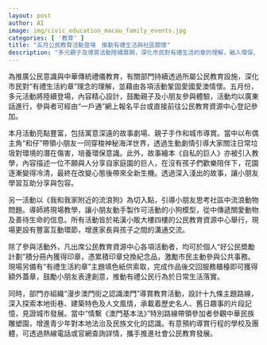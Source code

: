 ```yaml
---
layout: post
author: AI
image: img/civic_education_macau_family_events.jpg
categories: [ '教育' ]
title: "五月公民教育活動登場　推動有禮生活與社區關懷"
description: "多元親子及導賞活動陸續展開，深化市民對有禮生活約章的理解，融入環保、關愛動物、互助分享等主題，並設獎勵計劃與藝術創作環節，鼓勵居民參與公共事務及認識澳門人文法治，推動公民意識和中華禮儀於日常落實。"
---
```

為推廣公民意識與中華傳統禮儀教育，有關部門持續透過所屬公民教育設施，深化市民對“有禮生活約章”理念的理解，並藉由各項活動鞏固愛國愛澳情懷。五月份，多元活動將陸續登場，內容精心設計，鼓勵親子及小朋友參與體驗，活動均以廣東話進行，參與者可經由“一戶通”網上報名平台或直接前往公民教育資源中心登記參加。

本月活動亮點豐富，包括寓意深遠的故事劇場、親子手作和城市導賞。當中以布偶主角“和仔”帶領小朋友一同穿梭神秘海洋世界，透過生動劇情引導大家關注日常垃圾對環境的潛在傷害，培養環保意識。此外，故事繪本《自私的巨人》亦被引入教學，內容描述一位不願與人分享自家庭園的巨人，在沒有孩子們歡樂陪伴下，花園逐漸變得冷清，最終在改變心態後帶來全新生機。透過深入淺出的故事，讓小朋友學習互助分享與包容。

另一活動以《我和我家附近的流浪狗》為切入點，引導小朋友思考社區中流浪動物問題。導師將現場教學，讓小朋友動手製作可活動的小狗模型，從中傳遞關愛動物及善待生命的信息。所有活動皆於祐漢小販大樓四樓的公民教育資源中心舉行，現場更設有豐富互動環節，增進家長與孩子之間的溝通交流。

除了參與活動外，凡出席公民教育資源中心各項活動者，均可於個人“好公民奬勵計劃”積分冊內獲得印章，憑累積印章兌換紀念品，激勵市民主動參與公共事務。現場另備有“有禮生活約章”主題填色紙供索取，完成作品後交回服務櫃檯即可獲得額外蓋章，鼓勵小朋友表達創意，推動有禮公民行為於日常生活落實。

同時，部門亦組織“漫步澳門街之認識澳門”導賞教育活動，設計十九條主題路線，深入探索本地街巷、建築特色及人文風情，承載着歷史名人、舊日趣事的片段記憶，見證城市發展。當中“情繫《澳門基本法》”特別路線帶領參加者參觀中華民族雕塑園，增進青少年對本地法治及民族文化的認識。有意預約導賞行程的學校及團體，可透過熱線電話或官網查詢詳情，攜手推進社會公民教育發展。